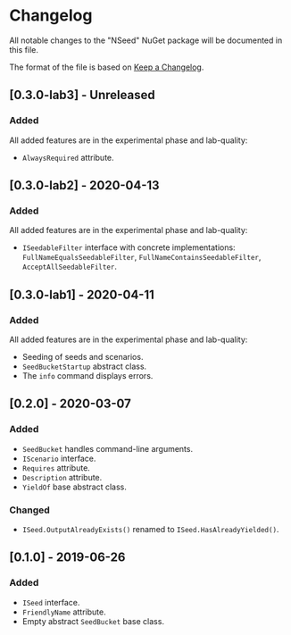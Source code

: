 # Changelog
All notable changes to the "NSeed" NuGet package will be documented in this file.

The format of the file is based on [Keep a Changelog](http://keepachangelog.com/en/1.0.0/).

## [0.3.0-lab3] - Unreleased
### Added
All added features are in the experimental phase and lab-quality:
- `AlwaysRequired` attribute.

## [0.3.0-lab2] - 2020-04-13 
### Added
All added features are in the experimental phase and lab-quality:
- `ISeedableFilter` interface with concrete implementations: `FullNameEqualsSeedableFilter`, `FullNameContainsSeedableFilter`, `AcceptAllSeedableFilter`.

## [0.3.0-lab1] - 2020-04-11
### Added
All added features are in the experimental phase and lab-quality:
- Seeding of seeds and scenarios.
- `SeedBucketStartup` abstract class.
- The `info` command displays errors.

## [0.2.0] - 2020-03-07
### Added
- `SeedBucket` handles command-line arguments.
- `IScenario` interface.
- `Requires` attribute.
- `Description` attribute.
- `YieldOf` base abstract class.

### Changed
- `ISeed.OutputAlreadyExists()` renamed to `ISeed.HasAlreadyYielded()`.

## [0.1.0] - 2019-06-26
### Added
- `ISeed` interface.
- `FriendlyName` attribute.
- Empty abstract `SeedBucket` base class.
